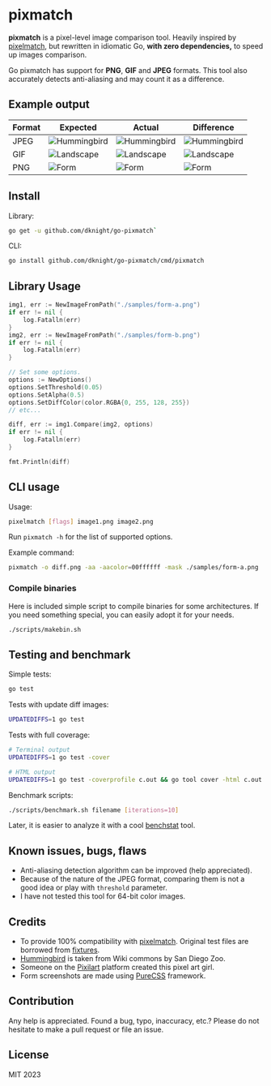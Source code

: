 # pixmatch

**pixmatch** is a pixel-level image comparison tool. Heavily inspired by
[pixelmatch](https://github.com/mapbox/pixelmatch), but rewritten in idiomatic
Go, **with zero dependencies,** to speed up images comparison.

Go pixmatch has support for **PNG**, **GIF** and **JPEG** formats. This tool
also accurately detects anti-aliasing and may count it as a difference.

## Example output

| Format       | Expected         | Actual    | Difference |
|--------------|------------------|-----------|------------|
| JPEG | ![Hummingbird](https://github.com/dknight/go-pixmatch/blob/main/files/samples/bird-a.jpg?raw=true) | ![Hummingbird](https://github.com/dknight/go-pixmatch/blob/main/files/samples/bird-b.jpg?raw=true) | ![Hummingbird](https://github.com/dknight/go-pixmatch/blob/main/files/samples/bird-diff.jpg?raw=true) |
| GIF  | ![Landscape](https://github.com/dknight/go-pixmatch/blob/main/files/samples/landscape-a.gif?raw=true) | ![Landscape](https://github.com/dknight/go-pixmatch/blob/main/files/samples/landscape-b.gif?raw=true) | ![Landscape](https://github.com/dknight/go-pixmatch/blob/main/files/samples/landscape-diff.jpg?raw=true) |
| PNG  | ![Form](https://github.com/dknight/go-pixmatch/blob/main/files/samples/form-a.png?raw=true) | ![Form](https://github.com/dknight/go-pixmatch/blob/main/files/samples/form-b.png?raw=true) | ![Form](https://github.com/dknight/go-pixmatch/blob/main/files/samples/form-diff.png?raw=true) |

## Install

Library:

```sh
go get -u github.com/dknight/go-pixmatch`
```

CLI:

```sh
go install github.com/dknight/go-pixmatch/cmd/pixmatch
```

## Library Usage

```go
img1, err := NewImageFromPath("./samples/form-a.png")
if err != nil {
    log.Fatalln(err)
}
img2, err := NewImageFromPath("./samples/form-b.png")
if err != nil {
    log.Fatalln(err)
}

// Set some options.
options := NewOptions()
options.SetThreshold(0.05)
options.SetAlpha(0.5)
options.SetDiffColor(color.RGBA{0, 255, 128, 255})
// etc...

diff, err := img1.Compare(img2, options)
if err != nil {
    log.Fatalln(err)
}

fmt.Println(diff)
```

## CLI usage

Usage:

```sh
pixelmatch [flags] image1.png image2.png
```

Run `pixmatch -h` for the list of supported options.

Example command:

```sh
pixmatch -o diff.png -aa -aacolor=00ffffff -mask ./samples/form-a.png ./samples/form-b.png
```

### Compile binaries

Here is included simple script to compile binaries for some architectures.
If you need something special, you can easily adopt it for your needs.

```sh
./scripts/makebin.sh
```

## Testing and benchmark

Simple tests:

```sh
go test
```

Tests with update diff images:

```sh
UPDATEDIFFS=1 go test
```

Tests with full coverage:

```sh
# Terminal output
UPDATEDIFFS=1 go test -cover

# HTML output
UPDATEDIFFS=1 go test -coverprofile c.out && go tool cover -html c.out
```

Benchmark scripts:

```sh
./scripts/benchmark.sh filename [iterations=10]
```

Later, it is easier to analyze it with a cool [benchstat](https://pkg.go.dev/golang.org/x/perf/cmd/benchstat) tool.

## Known issues, bugs, flaws

* Anti-aliasing detection algorithm can be improved (help appreciated).
* Because of the nature of the JPEG format, comparing them is not a good idea or play with `threshold` parameter.
* I have not tested this tool for 64-bit color images.

## Credits

* To provide 100% compatibility with [pixelmatch](https://github.com/mapbox/pixelmatch).
  Original test files are borrowed from [fixtures](https://github.com/mapbox/pixelmatch/tree/main/test/fixtures).
* [Hummingbird](https://commons.wikimedia.org/wiki/File:Hummingbird.jpg) is taken from Wiki commons by San Diego Zoo.
* Someone on the [Pixilart](https://www.pixilart.com/draw/16x16-6ec491154b5c687) platform created this pixel art girl.
* Form screenshots are made using [PureCSS](https://purecss.io/) framework.

## Contribution

Any help is appreciated. Found a bug, typo, inaccuracy, etc.? Please do not hesitate to make a pull request or file an issue.

## License

MIT 2023
